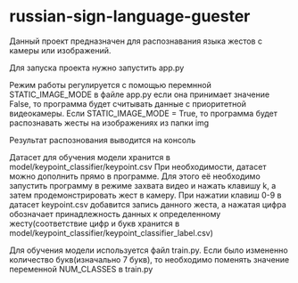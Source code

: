 # russian-sign-language-guester
 Данный проект предназначен для распознавания языка жестов с камеры или изображений.

Для запуска проекта нужно запустить app.py

Режим работы регулируется с помощью перемнной STATIC_IMAGE_MODE в файле app.py
если она принимает значение False, то программа будет считывать данные с приоритетной видеокамеры. Если STATIC_IMAGE_MODE = True, то программа будет распознавать жесты на изображениях из папки img

Результат распознования выводится на консоль

Датасет для обучения модели хранится в model/keypoint_classifier/keypoint.csv
При необходимости, датасет можно дополнить прямо в программе. Для этого её необходимо запустить программу в режиме захвата видео и нажать клавишу k, а затем продемонстрировать жест в камеру. При нажатии клавиш 0-9 в датасет keypoint.csv добавится запись данного жеста, а нажатая цифра обозначает принадлежность данных к определенному жесту(соответствие цифр и букв хранится в model/keypoint_classifier/keypoint_classifier_label.csv)

Для обучения модели используется файл train.py. Если было измененно количество букв(изначально 7 букв), то необходимо поменять значение переменной NUM_CLASSES  в train.py